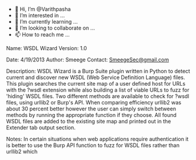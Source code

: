 - 👋 Hi, I’m @Varithpasha
- 👀 I’m interested in ...
- 🌱 I’m currently learning ...
- 💞️ I’m looking to collaborate on ...
- 📫 How to reach me ...

<!---
Varithpasha/Varithpasha is a ✨ special ✨ repository because its `README.md` (this file) appears on your GitHub profile.
You can click the Preview link to take a look at your changes.
--->
Name:           WSDL Wizard
Version:        1.0

Date:           4/19/2013
Author:         Smeege
Contact:        SmeegeSec@gmail.com

Description:    WSDL Wizard is a Burp Suite plugin written in Python to detect current and discover new WSDL (Web Service Definition Language) files.
                This plugin searches the current site map of a user defined host for URLs with the ?wsdl extension while also building a list
                of viable URLs to fuzz for 'hiding' WSDL files.  Two different methods are available to check for ?wsdl files, using urllib2
                or Burp's API.  When comparing efficiency urllib2 was about 30 percent better however the user can simply switch between 
                methods by running the appropriate function if they choose.  All found WSDL files are added to the existing site map and printed out in the 
                Extender tab output section.

Notes:          In certain situations when web applications require authentication it is better to use the Burp API function to fuzz for WSDL files
                rather than urllib2 which 
